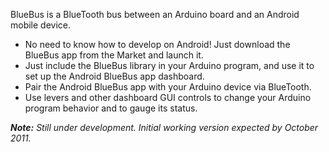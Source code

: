 BlueBus is a BlueTooth bus between an Arduino board and an Android mobile device.

* No need to know how to develop on Android! Just download the BlueBus app from the Market and launch it.
* Just include the BlueBus library in your Arduino program, and use it to set up the Android BlueBus app dashboard.
* Pair the Android BlueBus app with your Arduino device via BlueTooth.
* Use levers and other dashboard GUI controls to change your Arduino program behavior and to gauge its status.

*__Note:__ Still under development. Initial working version expected by October 2011.*
